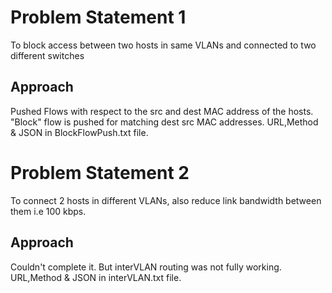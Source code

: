 # Problem Statement 1
To block access between two hosts in same VLANs and connected to two different switches

## Approach
Pushed Flows with respect to the src and dest MAC address of the hosts. "Block" flow is pushed for matching dest src MAC addresses.
URL,Method & JSON in BlockFlowPush.txt file.

# Problem Statement 2
To connect 2 hosts in different VLANs, also reduce link bandwidth between them i.e 100 kbps.

## Approach
Couldn't complete it. But interVLAN routing was not fully working.
URL,Method & JSON in interVLAN.txt file.
